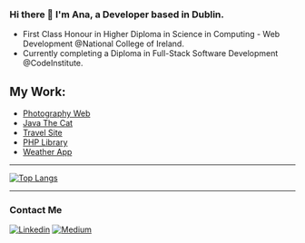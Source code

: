 ### Hi there 👋 I'm Ana, a Developer based in Dublin.
- First Class Honour in Higher Diploma in Science in Computing - Web Development @National College of Ireland.
- Currently completing a Diploma in Full-Stack Software Development @CodeInstitute.



## My Work: 
- [Photography Web](https://project-3ebfb.web.app/)
- [Java The Cat](https://nci-marta.github.io/java-the-cat/)
- [Travel Site](https://github.com/anav-dev/myfirst-react-project)
- [PHP Library](https://github.com/anav-dev/CloudApp_finalproject)
- [Weather App](https://github.com/anav-dev/weatherApp/)


- - -


[![Top Langs](https://github-readme-stats.vercel.app/api/top-langs/?username=anaes0&layout=compact)](https://github.com/anaes0/github-readme-stats)


- - -


### Contact Me

[![Linkedin](https://img.shields.io/badge/LinkedIn-0077B5?style=for-the-badge&logo=linkedin&logoColor=white)](https://www.linkedin.com/in/ana-verdejo/)
[![Medium](https://img.shields.io/badge/Medium-12100E?style=for-the-badge&logo=medium&logoColor=white)](https://medium.com/@anaesvg)
